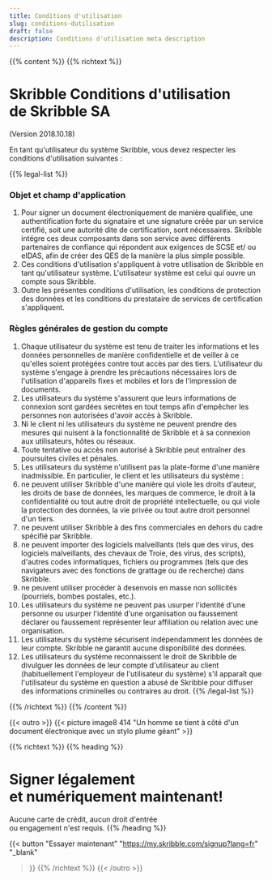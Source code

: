 ```yaml
---
title: Conditions d'utilisation
slug: conditions-dutilisation
draft: false
description: Conditions d'utilisation meta description
---
```


{{% content %}}
{{% richtext %}}
# Skribble Conditions d'utilisation<br>de Skribble SA
(Version 2018.10.18)

En tant qu'utilisateur du système Skribble, vous devez respecter les conditions d'utilisation suivantes :

{{% legal-list %}}
### Objet et champ d'application
1. Pour signer un document électroniquement de manière qualifiée, une authentification forte du signataire et une           signature créée par un service certifié, soit une autorité dite de certification, sont nécessaires. Skribble intégre       ces deux composants dans son service avec différents partenaires de confiance qui répondent aux exigences de SCSE et/      ou eIDAS, afin de créer des QES de la manière la plus simple possible.
2. Ces conditions d'utilisation s'appliquent à votre utilisation de Skribble en tant qu'utilisateur système.                L'utilisateur système est celui qui ouvre un compte sous Skribble.
3. Outre les présentes conditions d'utilisation, les conditions de protection des données et les conditions du              prestataire de services de certification s'appliquent.

### Règles générales de gestion du compte
1. Chaque utilisateur du système est tenu de traiter les informations et les données personnelles de manière confidentielle et de veiller à ce qu'elles soient protégées contre tout accès par des tiers. L'utilisateur du système s'engage à prendre les précautions nécessaires lors de l'utilisation d'appareils fixes et mobiles et lors de l'impression de documents.
2. Les utilisateurs du système s'assurent que leurs informations de connexion sont gardées secrètes en tout temps afin d'empêcher les personnes non autorisées d'avoir accès à Skribble.
3. Ni le client ni les utilisateurs du système ne peuvent prendre des mesures qui nuisent à la fonctionnalité de Skribble et à sa connexion aux utilisateurs, hôtes ou réseaux.
4. Toute tentative ou accès non autorisé à Skribble peut entraîner des poursuites civiles et pénales.
5. Les utilisateurs du système n'utilisent pas la plate-forme d'une manière inadmissible. En particulier, le client et les utilisateurs du système :
  1. ne peuvent utiliser Skribble d'une manière qui viole les droits d'auteur, les droits de base de données, les   marques de commerce, le droit à la confidentialité ou tout autre droit de propriété intellectuelle, ou qui viole la protection des données, la vie privée ou tout autre droit personnel d'un tiers.
  2. ne peuvent utiliser Skribble à des fins commerciales en dehors du cadre spécifié par Skribble.
  3. ne peuvent importer des logiciels malveillants (tels que des virus, des logiciels malveillants, des chevaux de Troie, des virus, des scripts), d'autres codes informatiques, fichiers ou programmes (tels que des navigateurs avec des fonctions de grattage ou de recherche) dans Skribble.
  4. ne peuvent utiliser procéder à desenvois en masse non sollicités (pourriels, bombes postales, etc.).
6. Les utilisateurs du système ne peuvent pas usurper l'identité d'une personne ou usurper l'identité d'une organisation ou faussement déclarer ou faussement représenter leur affiliation ou relation avec une organisation.
7. Les utilisateurs du système sécurisent indépendamment les données de leur compte. Skribble ne garantit aucune disponibilité des données.
8. Les utilisateurs du système reconnaissent le droit de Skribble de divulguer les données de leur compte d'utilisateur au client (habituellement l'employeur de l'utilisateur du système) s'il apparaît que l'utilisateur du système en question a abusé de Skribble pour diffuser des informations criminelles ou contraires au droit.
{{% /legal-list %}}

{{% /richtext %}}
{{% /content %}}

[//]: # (--------------------------------------------------------------------------------------------------------------)

{{< outro >}}
{{< picture image8 414 "Un homme se tient à côté d'un document électronique avec un stylo plume géant" >}}

{{% richtext %}}
{{% heading %}}
# Signer légalement <br class="hide-for-mobile">et numériquement maintenant!
Aucune carte de crédit, aucun droit d'entrée <br class="hide-for-mobile">ou engagement n'est requis.
{{% /heading %}}

{{< button
  "Essayer maintenant"
  "https://my.skribble.com/signup?lang=fr"
  "_blank"
>}}
{{% /richtext %}}
{{< /outro >}}
